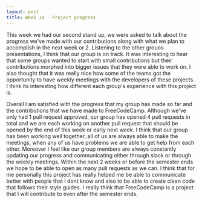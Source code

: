 ```yaml
---
layout: post
title: Week 14 - Project progress
---
```


This week we had our second stand up, we were asked to talk about the progress we've made with our contributions along with what we plan to accomplish in the next week or 2. Listening to the other grouos presentations, I think that our group is on track. It was interesting to hear that some groups wanted to start with small contributions but their contributions morphed into bigger issues that they were able to work on. I also thought that it was really nice how some of the teams got the opportunity to have weekly meetings with the developers of these projects. I think its interesting how different each group's experience with this project is. 

Overall I am satisfied with the progress that my group has made so far and the contributions that we have made to FreeCodeCamp. Although we've only had 1 pull request approved, our group has opened 4 pull requests in total and we are each working on another pull request that should be opened by the end of this week or early next week. I think that our group has been working well together, all of us are always able to make the meetings, when any of us have problems we are able to get help from each other. Moreover I feel like our group members are always constantly updating our progress and communicating either through slack or through the weekly meetings. Within the next 2 weeks or before the semester ends we hope to be able to open as many pull requests as we can. I think that for me personally this project has really helped me be able to communicate better with people that I dont know and also to be able to create clean code that follows their style guides. I really think that FreeCodeCamp is a project that I will contribute to even after the semester ends. 
